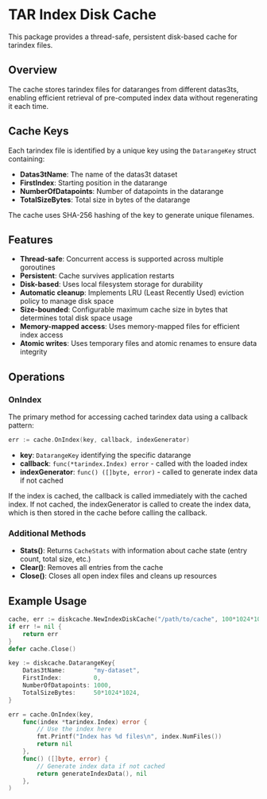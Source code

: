 # TAR Index Disk Cache

This package provides a thread-safe, persistent disk-based cache for tarindex files.

## Overview

The cache stores tarindex files for dataranges from different datas3ts, enabling efficient retrieval of pre-computed index data without regenerating it each time.

## Cache Keys

Each tarindex file is identified by a unique key using the `DatarangeKey` struct containing:
- **Datas3tName**: The name of the datas3t dataset  
- **FirstIndex**: Starting position in the datarange
- **NumberOfDatapoints**: Number of datapoints in the datarange
- **TotalSizeBytes**: Total size in bytes of the datarange

The cache uses SHA-256 hashing of the key to generate unique filenames.

## Features

- **Thread-safe**: Concurrent access is supported across multiple goroutines
- **Persistent**: Cache survives application restarts  
- **Disk-based**: Uses local filesystem storage for durability
- **Automatic cleanup**: Implements LRU (Least Recently Used) eviction policy to manage disk space
- **Size-bounded**: Configurable maximum cache size in bytes that determines total disk space usage
- **Memory-mapped access**: Uses memory-mapped files for efficient index access
- **Atomic writes**: Uses temporary files and atomic renames to ensure data integrity

## Operations

### OnIndex
The primary method for accessing cached tarindex data using a callback pattern:

```go
err := cache.OnIndex(key, callback, indexGenerator)
```

- **key**: `DatarangeKey` identifying the specific datarange
- **callback**: `func(*tarindex.Index) error` - called with the loaded index
- **indexGenerator**: `func() ([]byte, error)` - called to generate index data if not cached

If the index is cached, the callback is called immediately with the cached index. If not cached, the indexGenerator is called to create the index data, which is then stored in the cache before calling the callback.

### Additional Methods

- **Stats()**: Returns `CacheStats` with information about cache state (entry count, total size, etc.)
- **Clear()**: Removes all entries from the cache
- **Close()**: Closes all open index files and cleans up resources

## Example Usage

```go
cache, err := diskcache.NewIndexDiskCache("/path/to/cache", 100*1024*1024) // 100MB limit
if err != nil {
    return err
}
defer cache.Close()

key := diskcache.DatarangeKey{
    Datas3tName:        "my-dataset",
    FirstIndex:         0,
    NumberOfDatapoints: 1000,
    TotalSizeBytes:     50*1024*1024,
}

err = cache.OnIndex(key, 
    func(index *tarindex.Index) error {
        // Use the index here
        fmt.Printf("Index has %d files\n", index.NumFiles())
        return nil
    },
    func() ([]byte, error) {
        // Generate index data if not cached
        return generateIndexData(), nil
    },
)
```
